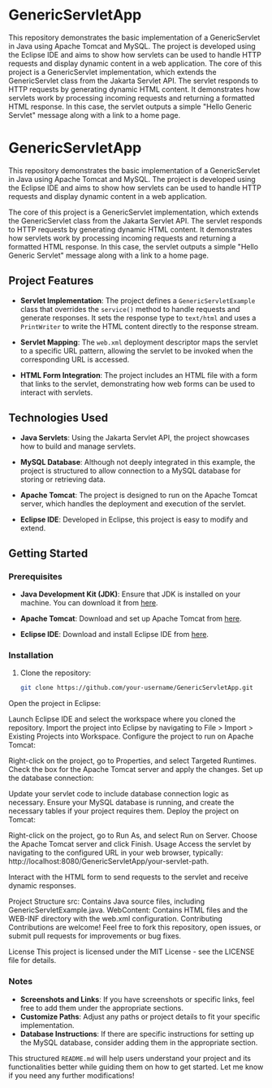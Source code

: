 # GenericServletApp
This repository demonstrates the basic implementation of a GenericServlet in Java using Apache Tomcat and MySQL. The project is developed using the Eclipse IDE and aims to show how servlets can be used to handle HTTP requests and display dynamic content in a web application.
The core of this project is a GenericServlet implementation, which extends the GenericServlet class from the Jakarta Servlet API. The servlet responds to HTTP requests by generating dynamic HTML content. It demonstrates how servlets work by processing incoming requests and returning a formatted HTML response. In this case, the servlet outputs a simple "Hello Generic Servlet" message along with a link to a home page.
# GenericServletApp

This repository demonstrates the basic implementation of a GenericServlet in Java using Apache Tomcat and MySQL. The project is developed using the Eclipse IDE and aims to show how servlets can be used to handle HTTP requests and display dynamic content in a web application.

The core of this project is a GenericServlet implementation, which extends the GenericServlet class from the Jakarta Servlet API. The servlet responds to HTTP requests by generating dynamic HTML content. It demonstrates how servlets work by processing incoming requests and returning a formatted HTML response. In this case, the servlet outputs a simple "Hello Generic Servlet" message along with a link to a home page.

## Project Features

- **Servlet Implementation**: The project defines a `GenericServletExample` class that overrides the `service()` method to handle requests and generate responses. It sets the response type to `text/html` and uses a `PrintWriter` to write the HTML content directly to the response stream.
  
- **Servlet Mapping**: The `web.xml` deployment descriptor maps the servlet to a specific URL pattern, allowing the servlet to be invoked when the corresponding URL is accessed.

- **HTML Form Integration**: The project includes an HTML file with a form that links to the servlet, demonstrating how web forms can be used to interact with servlets.

## Technologies Used

- **Java Servlets**: Using the Jakarta Servlet API, the project showcases how to build and manage servlets.
  
- **MySQL Database**: Although not deeply integrated in this example, the project is structured to allow connection to a MySQL database for storing or retrieving data.
  
- **Apache Tomcat**: The project is designed to run on the Apache Tomcat server, which handles the deployment and execution of the servlet.
  
- **Eclipse IDE**: Developed in Eclipse, this project is easy to modify and extend.

## Getting Started

### Prerequisites

- **Java Development Kit (JDK)**: Ensure that JDK is installed on your machine. You can download it from [here](https://www.oracle.com/java/technologies/javase-jdk11-downloads.html).

- **Apache Tomcat**: Download and set up Apache Tomcat from [here](https://tomcat.apache.org/).

- **Eclipse IDE**: Download and install Eclipse IDE from [here](https://www.eclipse.org/downloads/).

### Installation

1. Clone the repository:
   ```bash
   git clone https://github.com/your-username/GenericServletApp.git
Open the project in Eclipse:

Launch Eclipse IDE and select the workspace where you cloned the repository.
Import the project into Eclipse by navigating to File > Import > Existing Projects into Workspace.
Configure the project to run on Apache Tomcat:

Right-click on the project, go to Properties, and select Targeted Runtimes.
Check the box for the Apache Tomcat server and apply the changes.
Set up the database connection:

Update your servlet code to include database connection logic as necessary.
Ensure your MySQL database is running, and create the necessary tables if your project requires them.
Deploy the project on Tomcat:

Right-click on the project, go to Run As, and select Run on Server.
Choose the Apache Tomcat server and click Finish.
Usage
Access the servlet by navigating to the configured URL in your web browser, typically: http://localhost:8080/GenericServletApp/your-servlet-path.

Interact with the HTML form to send requests to the servlet and receive dynamic responses.

Project Structure
src: Contains Java source files, including GenericServletExample.java.
WebContent: Contains HTML files and the WEB-INF directory with the web.xml configuration.
Contributing
Contributions are welcome! Feel free to fork this repository, open issues, or submit pull requests for improvements or bug fixes.

License
This project is licensed under the MIT License - see the LICENSE file for details.

### Notes
- **Screenshots and Links**: If you have screenshots or specific links, feel free to add them under the appropriate sections.
- **Customize Paths**: Adjust any paths or project details to fit your specific implementation.
- **Database Instructions**: If there are specific instructions for setting up the MySQL database, consider adding them in the appropriate section.

This structured `README.md` will help users understand your project and its functionalities better while guiding them on how to get started. Let me know if you need any further modifications!
